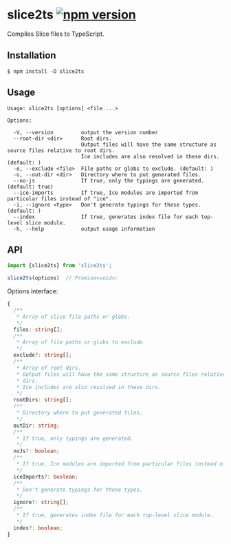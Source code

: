 # slice2ts [![npm version][npm-image]][npm-url]

Compiles Slice files to TypeScript.

## Installation

    $ npm install -D slice2ts

## Usage

    Usage: slice2ts [options] <file ...>

    Options:

      -V, --version         output the version number
      --root-dir <dir>      Root dirs.
                            Output files will have the same structure as source files relative to root dirs.
                            Ice includes are also resolved in these dirs. (default: )
      -e, --exclude <file>  File paths or globs to exclude. (default: )
      -o, --out-dir <dir>   Directory where to put generated files.
      --no-js               If true, only the typings are generated. (default: true)
      --ice-imports         If true, Ice modules are imported from particular files instead of "ice".
      -i, --ignore <type>   Don't generate typings for these types. (default: )
      --index               If true, generates index file for each top-level slice module.
      -h, --help            output usage information

## API

```ts
import {slice2ts} from 'slice2ts';

slice2ts(options)  // Promise<void>;
```

Options interface:

```ts
{
  /**
   * Array of slice file paths or globs.
   */
  files: string[];
  /**
   * Array of file paths or globs to exclude.
   */
  exclude?: string[];
  /**
   * Array of root dirs.
   * Output files will have the same structure as source files relative to root
   * dirs.
   * Ice includes are also resolved in these dirs.
   */
  rootDirs: string[];
  /**
   * Directory where to put generated files.
   */
  outDir: string;
  /**
   * If true, only typings are generated.
   */
  noJs?: boolean;
  /**
   * If true, Ice modules are imported from particular files instead of "ice".
   */
  iceImports?: boolean;
  /**
   * Don't generate typings for these types.
   */
  ignore?: string[];
  /**
   * If true, generates index file for each top-level slice module.
   */
  index?: boolean;
}
```

[npm-image]: https://badge.fury.io/js/slice2ts.svg
[npm-url]: https://badge.fury.io/js/slice2ts